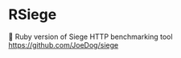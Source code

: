# RSiege
:european_castle: Ruby version of Siege HTTP benchmarking tool
https://github.com/JoeDog/siege
